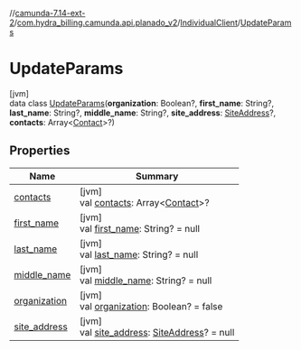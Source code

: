 //[camunda-7.14-ext-2](../../../../index.md)/[com.hydra_billing.camunda.api.planado_v2](../../index.md)/[IndividualClient](../index.md)/[UpdateParams](index.md)

# UpdateParams

[jvm]\
data class [UpdateParams](index.md)(**organization**: Boolean?, **first_name**: String?, **last_name**: String?, **middle_name**: String?, **site_address**: [SiteAddress](../../../com.hydra_billing.camunda.api.planado_v2.common_types/-site-address/index.md)?, **contacts**: Array<[Contact](../../../com.hydra_billing.camunda.api.planado_v2.common_types/-contact/index.md)>?)

## Properties

| Name | Summary |
|---|---|
| [contacts](contacts.md) | [jvm]<br>val [contacts](contacts.md): Array<[Contact](../../../com.hydra_billing.camunda.api.planado_v2.common_types/-contact/index.md)>? |
| [first_name](first_name.md) | [jvm]<br>val [first_name](first_name.md): String? = null |
| [last_name](last_name.md) | [jvm]<br>val [last_name](last_name.md): String? = null |
| [middle_name](middle_name.md) | [jvm]<br>val [middle_name](middle_name.md): String? = null |
| [organization](organization.md) | [jvm]<br>val [organization](organization.md): Boolean? = false |
| [site_address](site_address.md) | [jvm]<br>val [site_address](site_address.md): [SiteAddress](../../../com.hydra_billing.camunda.api.planado_v2.common_types/-site-address/index.md)? = null |
